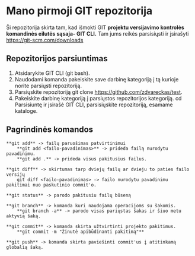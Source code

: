 # Mano pirmoji GIT repozitorija

Ši repozitorija skirta tam, kad išmokti GIT **projektu versijavimo kontrolės komandinės eilutės sąsaja- GIT CLI.** Tam jums reikės parsisiųsti ir įsirašyti https://git-scm.com/downloads 

## Repozitorijos parsiuntimas

1. Atsidarykite GIT CLI (git bash).
2. Naudodami komanda <cd> pakeiskite save darbinę kategoriją į tą kurioje norite parsiųsti repozitoriją.
3. Parsiųskite repozitoriją git clone <https://github.com/zdvareckas/test>.
4. Pakeiskite darbinę kategoriją į parsiųstos repozitorijos kategoriją.
    cd <repozitorijos pavadinimas>
Parsisiuntę ir įsirašė GIT CLI, parsisiųskite repozitoriją, esamame kataloge.
    
## Pagrindinės komandos

    **git add** -> failų paruošimas patvirtinimui
        **git add <failo-pavadinimas>** -> prideda failą nurodytu pavadinimu.
        **git add .** -> prideda visus pakitusius failus.
    
    **git diff** -> skirtumas tarp dviejų failų ar dvieju to paties failo versijų
        git diff <failo-pavadinimas> -> failo nurodytu pavadinimu pakitimai nuo paskutinio commit'o.
    
    **git status** -> parodo pakitusiu failų būseną

    **git branch** -> komanda kuri naudojama operacijoms su šakomis.
        **git branch -a** -> parodo visas pariųstas šakas ir šiuo metu aktyvią šaką.
    
    **git commit** -> komanda skirta užtvirtinti projekto pakitimus.
        **git commit -m "Žinutė apibūdinanti pakitimą"**

    **git push** -> komanda skirta paviešinti commit'us į atitinkamą globalią šaką.

